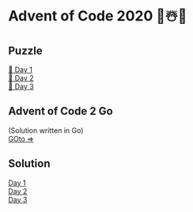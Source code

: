 # Advent of Code 2020 🎄☃️🎁

## Puzzle
[📝 Day 1](https://adventofcode.com/2020/day/1)\
[📝 Day 2](https://adventofcode.com/2020/day/2)\
[📝 Day 3](https://adventofcode.com/2020/day/3)

## Advent of Code 2 Go
(Solution written in Go)\
[GOto => ](https://github.com/LeToni/AdventOfCode2Go)

## Solution
[Day 1](https://github.com/LeToni/AdventOfCode/tree/master/Day1)\
[Day 2](https://github.com/LeToni/AdventOfCode/tree/master/Day2)\
[Day 3](https://github.com/LeToni/AdventOfCode/tree/master/Day3)
